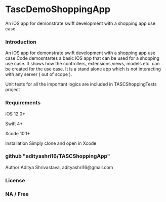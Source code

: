 # TascDemoShoppingApp
An iOS app for demonstrate swift development with a shopping app use case

<h3>Introduction</h3>
An iOS app for demonstrate swift development with a shopping app use case
Code demosntartes a basic iOS app that can be used for a shopping use case. It shows how the controllers, extensions,views, models 
etc. can be created for the use case.
It is a stand alone app which is not interacting with any server ( out of scope ).

Unit tests for all the important logics are included in TASCShoppingTests project


<h3>Requirements</h3>

iOS 12.0+

Swift 4+

Xcode 10.1+

Installation
Simply clone and open in Xcode

<h3>github "adityashri16/TASCShoppingApp"</h3>
Author
Aditya Shrivastava, adityashri16@gmail.com

<h3>License<h3/>
NA / Free





